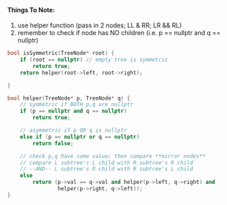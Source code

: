 #### Things To Note: 
1. use helper function (pass in 2 nodes; LL & RR; LR && RL)
2. remember to check if node has NO children (i.e. p == nullptr and q == nullptr)

```cpp
bool isSymmetric(TreeNode* root) {
    if (root == nullptr) // empty tree is symmetric 
        return true;
    return helper(root->left, root->right);

}

bool helper(TreeNode* p, TreeNode* q) {
    // symmetric if BOTH p,q are nullptr
    if (p == nullptr and q == nullptr) 
        return true;

    // asymmetric if p OR q is nullptr
    else if (p == nullptr or q == nullptr) 
        return false; 

    // check p,q have same value; then compare **mirror nodes**
    // compare L subtree's L child with R subtree's R child 
    // --AND-- L subtree's R child with R subtree's L child
    else 
        return (p->val == q->val and helper(p->left, q->right) and 
                helper(p->right, q->left));
}
```

